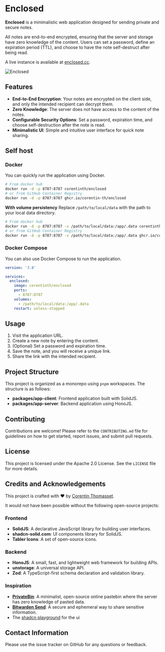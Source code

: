 
# Enclosed

**Enclosed** is a minimalistic web application designed for sending private and secure notes.

All notes are end-to-end encrypted, ensuring that the server and storage have zero knowledge of the content. Users can set a password, define an expiration period (TTL), and choose to have the note self-destruct after being read.

A live instance is available at [enclosed.cc](https://enclosed.cc).

![Enclosed](./.github/enclosed-mockup.png)

## Features

- **End-to-End Encryption**: Your notes are encrypted on the client side, and only the intended recipient can decrypt them.
- **Zero Knowledge**: The server does not have access to the content of the notes.
- **Configurable Security Options**: Set a password, expiration time, and choose self-destruction after the note is read.
- **Minimalistic UI**: Simple and intuitive user interface for quick note sharing.

## Self host

### Docker

You can quickly run the application using Docker.

```bash
# From docker hub
docker run -d -p 8787:8787 corentinth/enclosed
# or from GitHub Container Registry
docker run -d -p 8787:8787 ghcr.io/corentin-th/enclosed
```

**With volume persistency**
Replace `/path/to/local/data` with the path to your local data directory.  

```bash
# From docker hub
docker run -d -p 8787:8787 -v /path/to/local/data:/app/.data corentinth/enclosed
# or from GitHub Container Registry
docker run -d -p 8787:8787 -v /path/to/local/data:/app/.data ghcr.io/corentin-th/enclosed
```

### Docker Compose

You can also use Docker Compose to run the application.

```yaml
version: '3.8'

services:
  enclosed:
    image: corentinth/enclosed
    ports:
      - 8787:8787
    volumes:
      - /path/to/local/data:/app/.data
    restart: unless-stopped
```

## Usage

1. Visit the application URL.
2. Create a new note by entering the content.
3. (Optional) Set a password and expiration time.
4. Save the note, and you will receive a unique link.
5. Share the link with the intended recipient.

## Project Structure

This project is organized as a monorepo using `pnpm` workspaces. The structure is as follows:

- **packages/app-client**: Frontend application built with SolidJS.
- **packages/app-server**: Backend application using HonoJS.

## Contributing

Contributions are welcome! Please refer to the `CONTRIBUTING.md` file for guidelines on how to get started, report issues, and submit pull requests.

## License

This project is licensed under the Apache 2.0 License. See the `LICENSE` file for more details.

## Credits and Acknowledgements

This project is crafted with ❤️ by [Corentin Thomasset](https://corentin.tech).

It would not have been possible without the following open-source projects:

### Frontend

- **SolidJS**: A declarative JavaScript library for building user interfaces.
- **shadcn-solid.com**: UI components library for SolidJS.
- **Tabler Icons**: A set of open-source icons.

### Backend

- **HonoJS**: A small, fast, and lightweight web framework for building APIs.
- **unstorage**: A universal storage API.
- **Zod**: A TypeScript-first schema declaration and validation library.

### Inspiration

- **[PrivateBin](https://github.com/PrivateBin/PrivateBin)**: A minimalist, open-source online pastebin where the server has zero knowledge of pasted data.
- **[Bitwarden Send](https://bitwarden.com/products/send/)**: A secure and ephemeral way to share sensitive information.
- The [shadcn playground](https://ui.shadcn.com/examples/playground) for the ui

## Contact Information

Please use the issue tracker on GitHub for any questions or feedback.
